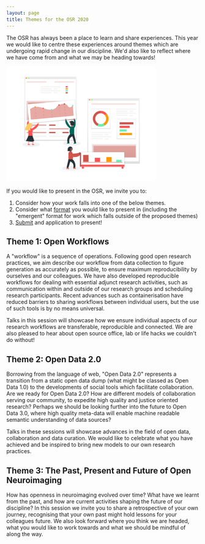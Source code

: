 ```yaml
---
layout: page
title: Themes for the OSR 2020
---
```


The OSR has always been a place to learn and share experiences. This year we would like to centre these experiences around themes which are undergoing rapid change in our discipline. We'd also like to reflect where we have come from and what we may be heading towards!

<img src="/img/undraw_data_xmfy.png" height="300" />

If you would like to present in the OSR, we invite you to:
1. Consider how your work falls into one of the below themes.
2. Consider what [format](formats.md) you would like to present in (including the "emergent" format for work which falls outside of the proposed themes)
3. [Submit](submit.md) and application to present!

## Theme 1: Open Workflows

A "workflow" is a sequence of operations. Following good open research practices, we aim describe our workflow from data collection to figure generation as accurately as possible, to ensure maximum reproducibility by ourselves and our colleagues. We have also developed reproducible workflows for dealing with essential adjunct research activities, such as communication within and outside of our research groups and scheduling research participants. Recent advances such as containerisation have reduced barriers to sharing workflows between individual users, but the use of such tools is by no means universal.

Talks in this session will showcase how we ensure individual aspects of our research workflows are transferable, reproducible and connected. We are also pleased to hear about open source office, lab or life hacks we couldn't do without!

## Theme 2: Open Data 2.0

Borrowing from the language of web, "Open Data 2.0" represents a transition from a static open data dump (what might be classed as Open Data 1.0) to the developments of social tools which facilitate collaboration. Are we ready for Open Data 2.0? How are different models of collaboration serving our community, to expedite high quality and justice oriented research? Perhaps we should be looking further into the future to Open Data 3.0, where high quality meta-data will enable machine readable semantic understanding of data sources?

Talks in these sessions will showcase advances in the field of open data, collaboration and data curation. We would like to celebrate what you have achieved and be inspired to bring new models to our own research practices.  

## Theme 3: The Past, Present and Future of Open Neuroimaging

How has openness in neuroimaging evolved over time? What have we learnt from the past, and how are current activities shaping the future of our discipline? In this session we invite you to share a retrospective of your own journey, recognising that your own past might hold lessons for your colleagues future. We also look forward where you think we are headed, what you would like to work towards and what we should be mindful of along the way.

